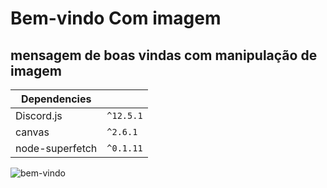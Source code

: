 # Bem-vindo Com imagem
## mensagem de boas vindas com manipulação de imagem

| Dependencies   |                               |
|----------------|-------------------------------|
|Discord.js      |`^12.5.1`                      |
|canvas          |`^2.6.1`                       |
|node-superfetch |`^0.1.11`                      |

![bem-vindo](https://cdn.discordapp.com/attachments/581170733565214731/809929286411878410/save.png)
